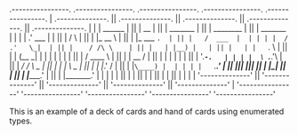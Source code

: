 
 .----------------.  .----------------.  .----------------.  .----------------.  .----------------. 
| .--------------. || .--------------. || .--------------. || .--------------. || .--------------. |
| |     ______   | || |      __      | || |  _______     | || |  ________    | || |    _______   | |
| |   .' ___  |  | || |     /  \     | || | |_   __ \    | || | |_   ___ `.  | || |   /  ___  |  | |
| |  / .'   \_|  | || |    / /\ \    | || |   | |__) |   | || |   | |   `. \ | || |  |  (__ \_|  | |
| |  | |         | || |   / ____ \   | || |   |  __ /    | || |   | |    | | | || |   '.___`-.   | |
| |  \ `.___.'\  | || | _/ /    \ \_ | || |  _| |  \ \_  | || |  _| |___.' / | || |  |`\____) |  | |
| |   `._____.'  | || ||____|  |____|| || | |____| |___| | || | |________.'  | || |  |_______.'  | |
| |              | || |              | || |              | || |              | || |              | |
| '--------------' || '--------------' || '--------------' || '--------------' || '--------------' |
 '----------------'  '----------------'  '----------------'  '----------------'  '----------------' 

This is an example of a deck of cards and hand of cards using enumerated types.